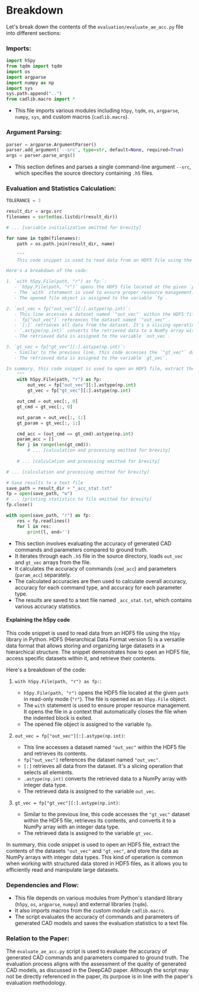 # Breakdown
Let's break down the contents of the `evaluation/evaluate_ae_acc.py` file into different sections:

### Imports:
```python
import h5py
from tqdm import tqdm
import os
import argparse
import numpy as np
import sys
sys.path.append("..")
from cadlib.macro import *
```
- This file imports various modules including `h5py`, `tqdm`, `os`, `argparse`, `numpy`, `sys`, and custom macros (`cadlib.macro`).

### Argument Parsing:
```python
parser = argparse.ArgumentParser()
parser.add_argument('--src', type=str, default=None, required=True)
args = parser.parse_args()
```
- This section defines and parses a single command-line argument `--src`, which specifies the source directory containing `.h5` files.

### Evaluation and Statistics Calculation:
```python
TOLERANCE = 3

result_dir = args.src
filenames = sorted(os.listdir(result_dir))

# ... [variable initialization omitted for brevity]

for name in tqdm(filenames):
    path = os.path.join(result_dir, name)

    """
    This code snippet is used to read data from an HDF5 file using the `h5py` library in Python. HDF5 (Hierarchical Data Format version 5) is a versatile data format that allows storing and organizing large datasets in a hierarchical structure. The snippet demonstrates how to open an HDF5 file, access specific datasets within it, and retrieve their contents.

Here's a breakdown of the code:

1. `with h5py.File(path, "r") as fp:`:
   - `h5py.File(path, "r")` opens the HDF5 file located at the given `path` in read-only mode (`"r"`). The file is opened as an `h5py.File` object.
   - The `with` statement is used to ensure proper resource management. It opens the file in a context that automatically closes the file when the indented block is exited.
   - The opened file object is assigned to the variable `fp`.

2. `out_vec = fp["out_vec"][:].astype(np.int)`:
   - This line accesses a dataset named `"out_vec"` within the HDF5 file and retrieves its contents.
   - `fp["out_vec"]` references the dataset named `"out_vec"`.
   - `[:]` retrieves all data from the dataset. It's a slicing operation that selects all elements.
   - `.astype(np.int)` converts the retrieved data to a NumPy array with integer data type.
   - The retrieved data is assigned to the variable `out_vec`.

3. `gt_vec = fp["gt_vec"][:].astype(np.int)`:
   - Similar to the previous line, this code accesses the `"gt_vec"` dataset within the HDF5 file, retrieves its contents, and converts it to a NumPy array with an integer data type.
   - The retrieved data is assigned to the variable `gt_vec`.

In summary, this code snippet is used to open an HDF5 file, extract the contents of the datasets `"out_vec"` and `"gt_vec"`, and store the data as NumPy arrays with integer data types. This kind of operation is common when working with structured data stored in HDF5 files, as it allows you to efficiently read and manipulate large datasets.
    """
    with h5py.File(path, "r") as fp:
        out_vec = fp["out_vec"][:].astype(np.int)
        gt_vec = fp["gt_vec"][:].astype(np.int)

    out_cmd = out_vec[:, 0]
    gt_cmd = gt_vec[:, 0]

    out_param = out_vec[:, 1:]
    gt_param = gt_vec[:, 1:]

    cmd_acc = (out_cmd == gt_cmd).astype(np.int)
    param_acc = []
    for j in range(len(gt_cmd)):
        # ... [calculation and processing omitted for brevity]
    
    # ... [calculation and processing omitted for brevity]

# ... [calculation and processing omitted for brevity]

# Save results to a text file
save_path = result_dir + "_acc_stat.txt"
fp = open(save_path, "w")
# ... [printing statistics to file omitted for brevity]
fp.close()

with open(save_path, "r") as fp:
    res = fp.readlines()
    for l in res:
        print(l, end='')
```
- This section involves evaluating the accuracy of generated CAD commands and parameters compared to ground truth.
- It iterates through each `.h5` file in the source directory, loads `out_vec` and `gt_vec` arrays from the file.
- It calculates the accuracy of commands (`cmd_acc`) and parameters (`param_acc`) separately.
- The calculated accuracies are then used to calculate overall accuracy, accuracy for each command type, and accuracy for each parameter type.
- The results are saved to a text file named `_acc_stat.txt`, which contains various accuracy statistics.

#### Explaining the h5py code
This code snippet is used to read data from an HDF5 file using the `h5py` library in Python. HDF5 (Hierarchical Data Format version 5) is a versatile data format that allows storing and organizing large datasets in a hierarchical structure. The snippet demonstrates how to open an HDF5 file, access specific datasets within it, and retrieve their contents.

Here's a breakdown of the code:

1. `with h5py.File(path, "r") as fp:`:
   - `h5py.File(path, "r")` opens the HDF5 file located at the given `path` in read-only mode (`"r"`). The file is opened as an `h5py.File` object.
   - The `with` statement is used to ensure proper resource management. It opens the file in a context that automatically closes the file when the indented block is exited.
   - The opened file object is assigned to the variable `fp`.

2. `out_vec = fp["out_vec"][:].astype(np.int)`:
   - This line accesses a dataset named `"out_vec"` within the HDF5 file and retrieves its contents.
   - `fp["out_vec"]` references the dataset named `"out_vec"`.
   - `[:]` retrieves all data from the dataset. It's a slicing operation that selects all elements.
   - `.astype(np.int)` converts the retrieved data to a NumPy array with integer data type.
   - The retrieved data is assigned to the variable `out_vec`.

3. `gt_vec = fp["gt_vec"][:].astype(np.int)`:
   - Similar to the previous line, this code accesses the `"gt_vec"` dataset within the HDF5 file, retrieves its contents, and converts it to a NumPy array with an integer data type.
   - The retrieved data is assigned to the variable `gt_vec`.

In summary, this code snippet is used to open an HDF5 file, extract the contents of the datasets `"out_vec"` and `"gt_vec"`, and store the data as NumPy arrays with integer data types. This kind of operation is common when working with structured data stored in HDF5 files, as it allows you to efficiently read and manipulate large datasets.

### Dependencies and Flow:
- This file depends on various modules from Python's standard library (`h5py`, `os`, `argparse`, `numpy`) and external libraries (`tqdm`).
- It also imports macros from the custom module `cadlib.macro`.
- The script evaluates the accuracy of commands and parameters of generated CAD models and saves the evaluation statistics to a text file.

### Relation to the Paper:
The `evaluate_ae_acc.py` script is used to evaluate the accuracy of generated CAD commands and parameters compared to ground truth. The evaluation process aligns with the assessment of the quality of generated CAD models, as discussed in the DeepCAD paper. Although the script may not be directly referenced in the paper, its purpose is in line with the paper's evaluation methodology.
